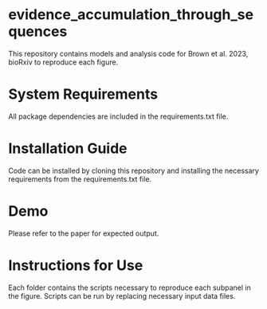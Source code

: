 # evidence_accumulation_through_sequences

This repository contains models and analysis code for Brown et al. 2023, bioRxiv to reproduce each figure.

# System Requirements
All package dependencies are included in the requirements.txt file.

# Installation Guide
Code can be installed by cloning this repository and installing the necessary requirements from the requirements.txt file.

# Demo
Please refer to the paper for expected output.

# Instructions for Use
Each folder contains the scripts necessary to reproduce each subpanel in the figure. Scripts can be run by replacing necessary input data files.
